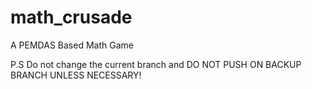 # math_crusade
 A PEMDAS Based Math Game 

P.S Do not change the current branch and DO NOT PUSH ON BACKUP BRANCH UNLESS NECESSARY!
